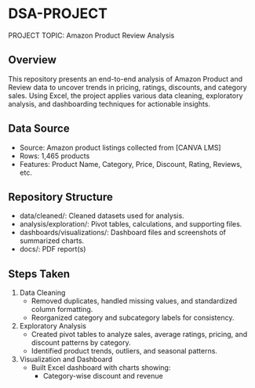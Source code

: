 # DSA-PROJECT
PROJECT TOPIC: Amazon Product Review Analysis
## Overview
This repository presents an end-to-end analysis of Amazon Product and Review data to uncover trends in pricing, ratings, discounts, and category sales. Using Excel, the project applies various data cleaning, exploratory analysis, and dashboarding techniques for actionable insights.
## Data Source
- Source: Amazon product listings collected from [CANVA LMS]
- Rows: 1,465 products
- Features: Product Name, Category, Price, Discount, Rating, Reviews, etc.
## Repository Structure
- data/cleaned/: Cleaned datasets used for analysis.
- analysis/exploration/: Pivot tables, calculations, and supporting files.
- dashboards/visualizations/: Dashboard files and screenshots of summarized charts.
- docs/: PDF report(s)
## Steps Taken
1. Data Cleaning
   - Removed duplicates, handled missing values, and standardized column formatting.
   - Reorganized category and subcategory labels for consistency.
2. Exploratory Analysis
   - Created pivot tables to analyze sales, average ratings, pricing, and discount patterns by category.
   - Identified product trends, outliers, and seasonal patterns.
3. Visualization and Dashboard
   - Built Excel dashboard with charts showing:
     - Category-wise discount and revenue 
